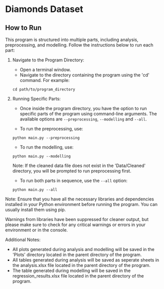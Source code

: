 # Diamonds Dataset

## How to Run

This program is structured into multiple parts, including analysis, preprocessing, and modelling. Follow the instructions below to run each part:

1. Navigate to the Program Directory:
   - Open a terminal window.
   - Navigate to the directory containing the program using the 'cd' command. For example:
    ```
    cd path/to/program_directory
    ```

2. Running Specific Parts:
   - Once inside the program directory, you have the option to run specific parts of the program using command-line arguments. The available options are `--preprocessing`, `--modelling` and `--all`. 
   
   - To run the preprocessing, use:
    ```
    python main.py --preprocessing
    ```
   
   - To run the modelling, use:
    ```
    python main.py --modelling
    ```
    Note: If the cleaned data file does not exist in the 'Data/Cleaned' directory, you will be prompted to run preprocessing first.
   
   - To run both parts in sequence, use the `--all` option:
    ```
    python main.py --all
    ```

Note: Ensure that you have all the necessary libraries and dependencies installed in your Python environment before running the program. You can usually install them using pip.

Warnings from libraries have been suppressed for cleaner output, but please make sure to check for any critical warnings or errors in your environment or in the console.

Additional Notes: 
   - All plots generated during analysis and modelling will be saved in the 'Plots' directory located in the parent directory of the program.
   - All tables generated during analysis will be saved as seperate sheets in the analysis.xlsx file located in the parent directory of the program.
   - The table generated during modelling will be saved in the regression_results.xlsx file located in the parent directory of the program.
